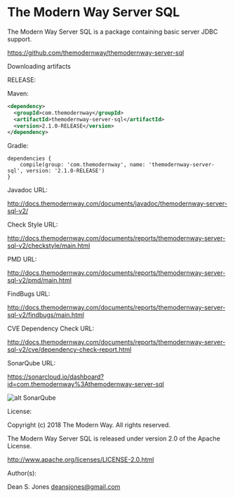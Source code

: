 The Modern Way Server SQL
======

The Modern Way Server SQL is a package containing basic server JDBC support.

https://github.com/themodernway/themodernway-server-sql

Downloading artifacts

RELEASE:

Maven:
```xml
<dependency>
  <groupId>com.themodernway</groupId>
  <artifactId>themodernway-server-sql</artifactId>
  <version>2.1.0-RELEASE</version>
</dependency>
```
Gradle:

```
dependencies {
    compile(group: 'com.themodernway', name: 'themodernway-server-sql', version: '2.1.0-RELEASE')
}
```
Javadoc URL:

http://docs.themodernway.com/documents/javadoc/themodernway-server-sql-v2/

Check Style URL:

http://docs.themodernway.com/documents/reports/themodernway-server-sql-v2/checkstyle/main.html

PMD URL:

http://docs.themodernway.com/documents/reports/themodernway-server-sql-v2/pmd/main.html

FindBugs URL:

http://docs.themodernway.com/documents/reports/themodernway-server-sql-v2/findbugs/main.html

CVE Dependency Check URL:

http://docs.themodernway.com/documents/reports/themodernway-server-sql-v2/cve/dependency-check-report.html

SonarQube URL:

https://sonarcloud.io/dashboard?id=com.themodernway%3Athemodernway-server-sql

![alt SonarQube](https://sonarcloud.io/api/project_badges/quality_gate?project=com.themodernway%3Athemodernway-server-sql "SonarQube")

License:

Copyright (c) 2018 The Modern Way. All rights reserved.

The Modern Way Server SQL is released under version 2.0 of the Apache License.

http://www.apache.org/licenses/LICENSE-2.0.html

Author(s):

Dean S. Jones
deansjones@gmail.com